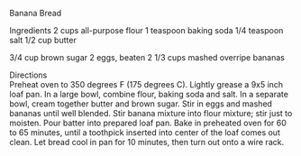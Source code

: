 Banana Bread

Ingredients
2 cups all-purpose flour
1 teaspoon baking soda
1/4 teaspoon salt
1/2 cup butter

3/4 cup brown sugar
2 eggs, beaten
2 1/3 cups mashed overripe bananas

Directions
<br>Preheat oven to 350 degrees F (175 degrees C). Lightly grease a 9x5 inch loaf pan.
In a large bowl, combine flour, baking soda and salt. In a separate bowl, cream together butter and brown sugar. Stir in eggs and mashed bananas until well blended. Stir banana mixture into flour mixture; stir just to moisten. Pour batter into prepared loaf pan.
Bake in preheated oven for 60 to 65 minutes, until a toothpick inserted into center of the loaf comes out clean. Let bread cool in pan for 10 minutes, then turn out onto a wire rack.
